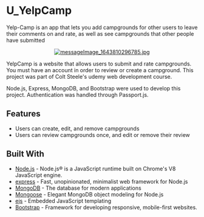# U_YelpCamp
Yelp-Camp is an app that lets you add campgrounds for other users to leave their comments on and rate, as well as see campgrounds that other people have submitted
<a href="https://u-yelp-camp.herokuapp.com/">
 <div align="center">
  <img src="https://i3.fpic.cc/file/img-b1/2022/02/02/messageImage_1643810296785.jpg" alt="messageImage_1643810296785.jpg" border="0">
 </div>
</a>

YelpCamp is a website that allows users to submit and rate campgrounds. You must have an account in order to review or create a campground. This project was part of Colt Steele's udemy web development course.  

Node.js, Express, MongoDB, and Bootstrap were used to develop this project. Authentication was handled through Passport.js.

## Features
* Users can create, edit, and remove campgrounds
* Users can review campgrounds once, and edit or remove their review

## Built With

- [Node.js](https://nodejs.org) - Node.js® is a JavaScript runtime built on Chrome's V8 JavaScript engine.
- [express](https://expressjs.com//) - Fast, unopinionated, minimalist web framework for Node.js
- [MongoDB](https://www.mongodb.com/) - The database for
  modern applications
- [Mongoose](https://mongoosejs.com/) - Elegant MongoDB object modeling for Node.js
- [ejs](https://ejs.co/) - Embedded JavaScript templating
- [Bootstrap](https://getbootstrap.com/) - Framework for developing responsive, mobile-first websites.
